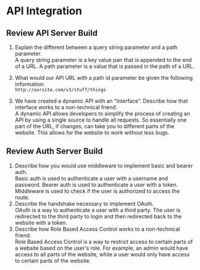 # API Integration

## Review API Server Build

1. Explain the different between a query string parameter and a path parameter.\
A query string parameter is a key value pair that is appended to the end of a URL. A path parameter is a value that is passed in the path of a URL.

2. What would our API URL with a path id parameter be given the following information:\
`http://oursite.com/v3/stuff/things`
3. We have created a dynamic API with an “interface”. Describe how that interface works to a non-technical friend.\
A dynamic API allows developers to simplify the process of creating an API by using a single source to handle all requests. So essentially one part of the URL, if changes, can take you to different parts of the website. This allows for the website to work without less bugs.

## Review Auth Server Build

1. Describe how you would use middleware to implement basic and bearer auth.\
Basic auth is used to authenticate a user with a username and password. Bearer auth is used to authenticate a user with a token. Middleware is used to check if the user is authorized to access the route.
2. Describe the handshake necessary to implement OAuth.\
OAuth is a way to authenticate a user with a third party. The user is redirected to the third party to login and then redirected back to the website with a token.
3. Describe how Role Based Access Control works to a non-technical friend.\
Role Based Access Control is a way to restrict access to certain parts of a website based on the user's role. For example, an admin would have access to all parts of the website, while a user would only have access to certain parts of the website.
